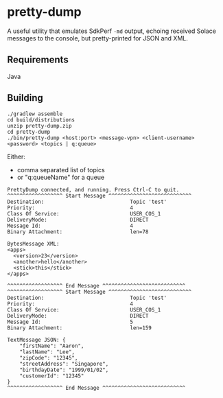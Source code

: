 # pretty-dump
A useful utility that emulates SdkPerf `-md` output, echoing received Solace messages to the console, but pretty-printed for JSON and XML.


## Requirements

Java

## Building

```
./gradlew assemble
cd build/distributions
unzip pretty-dump.zip
cd pretty-dump
./bin/pretty-dump <host:port> <message-vpn> <client-username> <password> <topics | q:queue>
```

Either:
- comma separated list of topics
- or "q:queueName" for a queue


```
PrettyDump connected, and running. Press Ctrl-C to quit.
^^^^^^^^^^^^^^^^^^ Start Message ^^^^^^^^^^^^^^^^^^^^^^^^^^^
Destination:                            Topic 'test'
Priority:                               4
Class Of Service:                       USER_COS_1
DeliveryMode:                           DIRECT
Message Id:                             4
Binary Attachment:                      len=78

BytesMessage XML:
<apps>
  <version>23</version>
  <another>hello</another>
  <stick>this</stick>
</apps>

^^^^^^^^^^^^^^^^^^ End Message ^^^^^^^^^^^^^^^^^^^^^^^^^^^
^^^^^^^^^^^^^^^^^^ Start Message ^^^^^^^^^^^^^^^^^^^^^^^^^^^
Destination:                            Topic 'test'
Priority:                               4
Class Of Service:                       USER_COS_1
DeliveryMode:                           DIRECT
Message Id:                             5
Binary Attachment:                      len=159

TextMessage JSON: {
    "firstName": "Aaron",
    "lastName": "Lee",
    "zipCode": "12345",
    "streetAddress": "Singapore",
    "birthdayDate": "1999/01/02",
    "customerId": "12345"
}
^^^^^^^^^^^^^^^^^^ End Message ^^^^^^^^^^^^^^^^^^^^^^^^^^^
```

